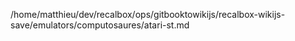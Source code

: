 /home/matthieu/dev/recalbox/ops/gitbooktowikijs/recalbox-wikijs-save/emulators/computosaures/atari-st.md